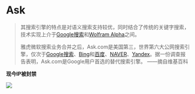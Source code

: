 # Ask

> 其搜索引擎的特点是对语义搜索支持较优，同时结合了传统的关键字搜索，技术实现上介于[Google搜索](https://zh.wikipedia.org/wiki/Google%E6%90%9C%E7%B4%A2)和[Wolfram Alpha](https://zh.wikipedia.org/wiki/Wolfram_Alpha)之间。
>
> 雅虎微软搜索业务合并之后，Ask.com是美国第三，世界第六大公网搜索引擎，仅次于[Google搜索](https://zh.wikipedia.org/wiki/Google%E6%90%9C%E7%B4%A2)、[Bing](https://zh.wikipedia.org/wiki/Bing)和[百度](https://zh.wikipedia.org/wiki/%E7%99%BE%E5%BA%A6)、[NAVER](https://zh.wikipedia.org/wiki/NAVER)、[Yandex](https://zh.wikipedia.org/wiki/Yandex)。据一份调查报告表明，Ask.com是Google用户首选的替代搜索引擎。 ——摘自维基百科

**现今IP被封禁**

![](https://raw.githubusercontent.com/loremwalker/fq-book/master/.gitbook/assets/2018-04-30_140950.png)

